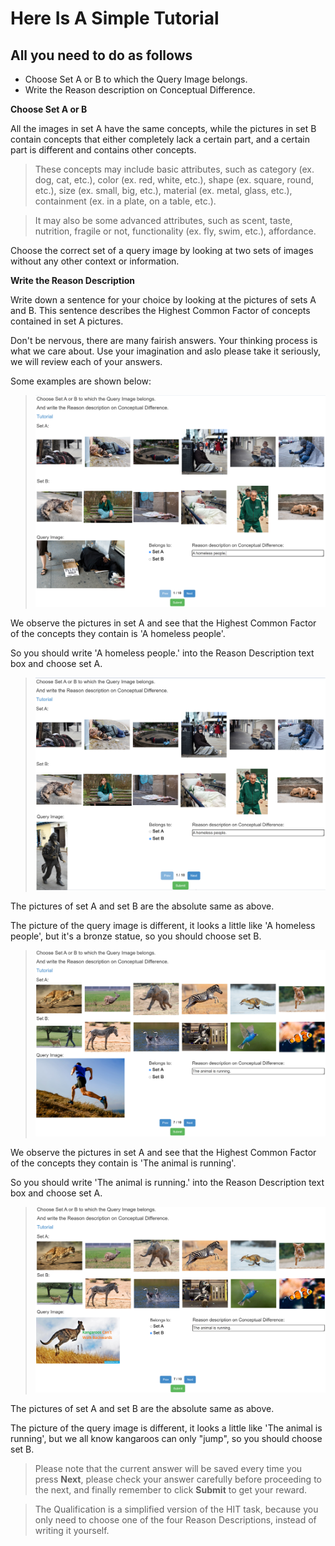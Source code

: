 # Here Is A Simple Tutorial
## All you need to do as follows
+ Choose Set A or B to which the Query Image belongs.
+ Write the Reason description on Conceptual Difference.

**Choose Set A or B**

All the images in set A have the same concepts, while the pictures in set B contain concepts that either completely lack a certain part, and a certain part is different and contains other concepts.

> These concepts may include basic attributes, such as category (ex. dog, cat, etc.), color (ex. red, white, etc.), shape (ex. square, round, etc.), size (ex. small, big, etc.), material (ex. metal, glass, etc.), containment (ex. in a plate, on a table, etc.).

> It may also be some advanced attributes, such as scent, taste, nutrition, fragile or not, functionality (ex. fly, swim, etc.), affordance.

Choose the correct set of a query image by looking at two sets of images without any other context or information.

**Write the Reason Description**

Write down a sentence for your choice by looking at the pictures of sets A and B. This sentence describes the Highest Common Factor of concepts contained in set A pictures.

Don't be nervous, there are many fairish answers. Your thinking process is what we care about. Use your imagination and aslo please take it seriously, we will review each of your answers.

Some examples are shown below:

> ![image](assets/00_A.jpg)
  
We observe the pictures in set A and see that the Highest Common Factor of the concepts they contain is 'A homeless people'.

So you should write 'A homeless people.' into the Reason Description text box and choose set A.

> ![image](assets/00_B.jpg)

The pictures of set A and set B are the absolute same as above.

The picture of the query image is different, it looks a little like 'A homeless people', but it's a bronze statue, so you should choose set B.

> ![image](assets/01_A.jpg)

We observe the pictures in set A and see that the Highest Common Factor of the concepts they contain is 'The animal is running'.

So you should write 'The animal is running.' into the Reason Description text box and choose set A.

> ![image](assets/01_B.jpg)

The pictures of set A and set B are the absolute same as above.

The picture of the query image is different, it looks a little like 'The animal is running', but we all know kangaroos can only "jump", so you should choose set B.

> Please note that the current answer will be saved every time you press **Next**, please check your answer carefully before proceeding to the next, and finally remember to click **Submit** to get your reward.

> The Qualification is a simplified version of the HIT task, because you only need to choose one of the four Reason Descriptions, instead of writing it yourself.

